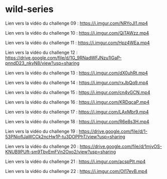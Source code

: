 # wild-series

Lien vers la vidéo du challenge 09 : https://i.imgur.com/NRYoJI1.mp4

Lien vers la vidéo du challenge 10 : https://i.imgur.com/QiTAWzz.mp4

Lien vers la vidéo du challenge 11 : https://i.imgur.com/Hpz4WEa.mp4

Lien vers la vidéo du challenge 12 : https://drive.google.com/file/d/1G_9RNadWFJNzu1lGaP-pnndD23_nkyN8/view?usp=sharing

Lien vers la vidéo du challenge 13 : https://i.imgur.com/dX0uhRt.mp4

Lien vers la vidéo du challenge 14 : https://i.imgur.com/rxJbQq9.mp4

Lien vers la vidéo du challenge 15 : https://i.imgur.com/cn4vGCN.mp4

Lien vers la vidéo du challenge 16 : https://i.imgur.com/KRDqcaP.mp4

Lien vers la vidéo du challenge 17 : https://i.imgur.com/LAxMbr9.mp4

Lien vers la vidéo du challenge 18 : https://i.imgur.com/R6e8s3H.mp4

Lien vers la vidéo du challenge 19 : https://drive.google.com/file/d/1-53PNioflJaWCCk2ncHw1P-tu3DOPPhT/view?usp=sharing

Lien vers la vidéo du challenge 20 : https://drive.google.com/file/d/1mjvOS-KNUB9PUft-sm9TbvEmFVn2Oxo2/view?usp=sharing

Lien vers la vidéo du challenge 21 : https://i.imgur.com/acspPIt.mp4

Lien vers la vidéo du challenge 22 : https://i.imgur.com/OI17evB.mp4
